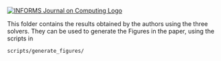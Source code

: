 [![INFORMS Journal on Computing Logo](https://INFORMSJoC.github.io/logos/INFORMS_Journal_on_Computing_Header.jpg)](https://pubsonline.informs.org/journal/ijoc)

This folder contains the results obtained by the authors using the three solvers. They can be used to generate the Figures in the paper, using the scripts in
```
scripts/generate_figures/
```